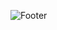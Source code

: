 ![Footer](https://capsule-render.vercel.app/api?type=waving&color=auto&height=200&section=footer)
<img scr="https://img.shields.io/badge/Kotlin-#7F52FF?style=flat-square&logo=kotlin&logColor=white"/>
